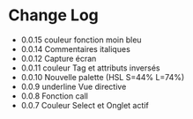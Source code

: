 # Change Log

* 0.0.15 couleur fonction moin bleu
* 0.0.14 Commentaires italiques
* 0.0.12 Capture écran
* 0.0.11 couleur Tag et attributs inversés
* 0.0.10 Nouvelle palette (HSL S=44% L=74%)
* 0.0.9 underline Vue directive
* 0.0.8 Fonction call
* 0.0.7 Couleur Select et Onglet actif